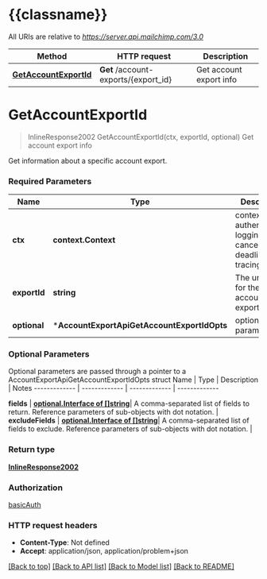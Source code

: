 # {{classname}}

All URIs are relative to *https://server.api.mailchimp.com/3.0*

Method | HTTP request | Description
------------- | ------------- | -------------
[**GetAccountExportId**](AccountExportApi.md#GetAccountExportId) | **Get** /account-exports/{export_id} | Get account export info

# **GetAccountExportId**
> InlineResponse2002 GetAccountExportId(ctx, exportId, optional)
Get account export info

Get information about a specific account export.

### Required Parameters

Name | Type | Description  | Notes
------------- | ------------- | ------------- | -------------
 **ctx** | **context.Context** | context for authentication, logging, cancellation, deadlines, tracing, etc.
  **exportId** | **string**| The unique id for the account export. | 
 **optional** | ***AccountExportApiGetAccountExportIdOpts** | optional parameters | nil if no parameters

### Optional Parameters
Optional parameters are passed through a pointer to a AccountExportApiGetAccountExportIdOpts struct
Name | Type | Description  | Notes
------------- | ------------- | ------------- | -------------

 **fields** | [**optional.Interface of []string**](string.md)| A comma-separated list of fields to return. Reference parameters of sub-objects with dot notation. | 
 **excludeFields** | [**optional.Interface of []string**](string.md)| A comma-separated list of fields to exclude. Reference parameters of sub-objects with dot notation. | 

### Return type

[**InlineResponse2002**](inline_response_200_2.md)

### Authorization

[basicAuth](../README.md#basicAuth)

### HTTP request headers

 - **Content-Type**: Not defined
 - **Accept**: application/json, application/problem+json

[[Back to top]](#) [[Back to API list]](../README.md#documentation-for-api-endpoints) [[Back to Model list]](../README.md#documentation-for-models) [[Back to README]](../README.md)

